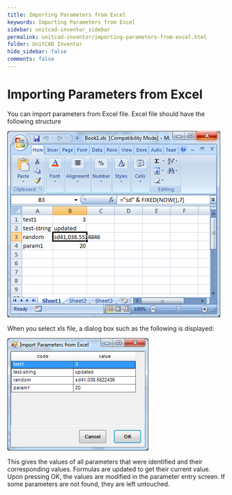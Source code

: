 ```yaml
---
title: Importing Parameters from Excel
keywords: Importing Parameters from Excel
sidebar: unitcad-inventor_sidebar
permalink: unitcad-inventor/importing-parameters-from-excel.html
folder: UnitCAD Inventor
hide_sidebar: false
comments: false
---
```

# Importing Parameters from Excel



You can import parameters from Excel file. Excel file should have the following structure

![](/images/import-parameter-structure.png)

When you select xls file, a dialog box such as the following is displayed:

![](/images/import-parameter-excel.png)

This gives the values of all parameters that were identified and their corresponding values. Formulas are updated to get their current value. Upon pressing OK, the values are modified in the parameter entry screen. If some parameters are not found, they are left untouched.
